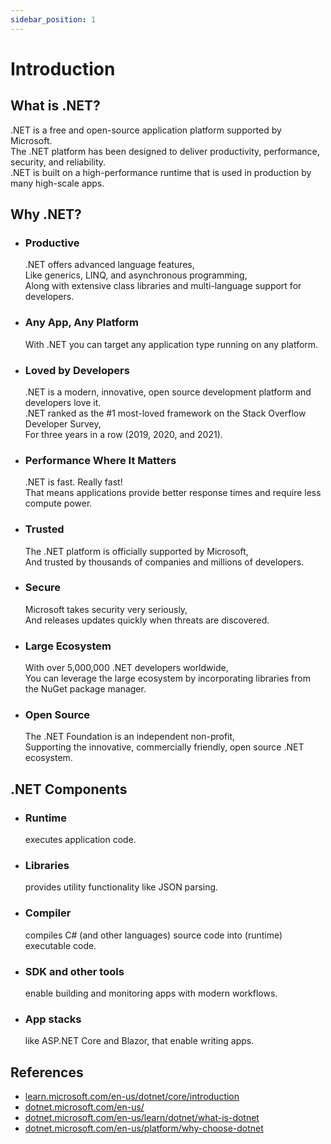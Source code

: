 ```yaml
---
sidebar_position: 1
---
```


# Introduction

## What is .NET?

.NET is a free and open-source application platform supported by Microsoft.  
The .NET platform has been designed to deliver productivity, performance, security, and reliability.  
.NET is built on a high-performance runtime that is used in production by many high-scale apps.

## Why .NET?

- ### Productive

  .NET offers advanced language features,  
  Like generics, LINQ, and asynchronous programming,  
  Along with extensive class libraries and multi-language support for developers.

- ### Any App, Any Platform

  With .NET you can target any application type running on any platform.

- ### Loved by Developers

  .NET is a modern, innovative, open source development platform and developers love it.  
  .NET ranked as the #1 most-loved framework on the Stack Overflow Developer Survey,  
  For three years in a row (2019, 2020, and 2021).

- ### Performance Where It Matters

  .NET is fast. Really fast!  
  That means applications provide better response times and require less compute power.

- ### Trusted

  The .NET platform is officially supported by Microsoft,  
  And trusted by thousands of companies and millions of developers.

- ### Secure

  Microsoft takes security very seriously,  
  And releases updates quickly when threats are discovered.

- ### Large Ecosystem

  With over 5,000,000 .NET developers worldwide,  
  You can leverage the large ecosystem by incorporating libraries from the NuGet package manager.

- ### Open Source

  The .NET Foundation is an independent non-profit,  
  Supporting the innovative, commercially friendly, open source .NET ecosystem.

## .NET Components

- ### Runtime

  executes application code.

- ### Libraries

  provides utility functionality like JSON parsing.

- ### Compiler

  compiles C# (and other languages) source code into (runtime) executable code.

- ### SDK and other tools

  enable building and monitoring apps with modern workflows.

- ### App stacks

  like ASP.NET Core and Blazor, that enable writing apps.

<!-- ## How to Use .NET?

### Binary Distributions

#### .NET SDK

Set of tools, libraries, and runtimes for development, building, and testing apps.

#### .NET Runtimes

Set of runtimes and libraries, for running apps. -->

## References

- [learn.microsoft.com/en-us/dotnet/core/introduction](https://learn.microsoft.com/en-us/dotnet/core/introduction)
- [dotnet.microsoft.com/en-us/](https://dotnet.microsoft.com/en-us/)
- [dotnet.microsoft.com/en-us/learn/dotnet/what-is-dotnet](https://dotnet.microsoft.com/en-us/learn/dotnet/what-is-dotnet)
- [dotnet.microsoft.com/en-us/platform/why-choose-dotnet](https://dotnet.microsoft.com/en-us/platform/why-choose-dotnet)
